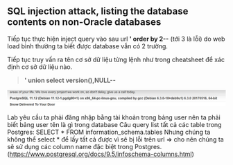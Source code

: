 ## SQL injection attack, listing the database contents on non-Oracle databases

Tiếp tục thực hiện inject query vào sau url **' order by 2--** (tới 3 là lỗi) do web load bình thường ta biết được database vẫn có 2 trường.

Tiếp tục truy vấn ra tên cơ sở dữ liệu từng lệnh như trong cheatsheet để xác định cơ sở dữ liệu nào.  

> **' union select version(),NULL--**

![](/imgs/22.png?raw=true)

Lab yêu cầu ta phải đăng nhập bằng tài khoản trong bảng user nên ta phải biết bảng user tên là gì trong database
Câu query list tất cả các table trong Postgres: SELECT * FROM information_schema.tables
Nhưng chúng ta không thể select * để lấy tất cả được vì sẽ bị lỗi trên url => cho nên chúng ta sẽ sử dụng các column name đặc biệt trong Postgres.
(https://www.postgresql.org/docs/9.5/infoschema-columns.html)

